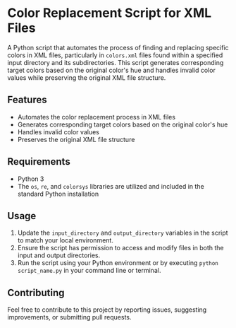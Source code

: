 # Color Replacement Script for XML Files

A Python script that automates the process of finding and replacing specific colors in XML files, particularly in `colors.xml` files found within a specified input directory and its subdirectories. This script generates corresponding target colors based on the original color's hue and handles invalid color values while preserving the original XML file structure.

## Features

- Automates the color replacement process in XML files
- Generates corresponding target colors based on the original color's hue
- Handles invalid color values
- Preserves the original XML file structure

## Requirements

- Python 3
- The `os`, `re`, and `colorsys` libraries are utilized and included in the standard Python installation

## Usage

1. Update the `input_directory` and `output_directory` variables in the script to match your local environment.
2. Ensure the script has permission to access and modify files in both the input and output directories.
3. Run the script using your Python environment or by executing `python script_name.py` in your command line or terminal.

## Contributing

Feel free to contribute to this project by reporting issues, suggesting improvements, or submitting pull requests.
